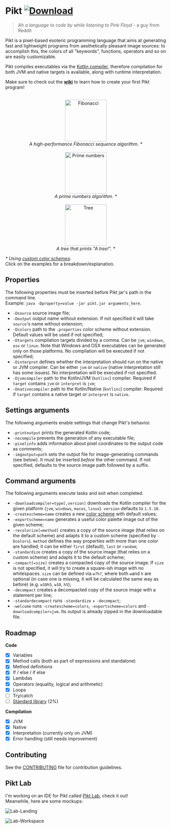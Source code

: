 # Pikt [![Download](https://img.shields.io/badge/Download%20latest-snapshot-blue.svg)](https://nightly.link/iAmGio/pikt/workflows/maven/master/pikt.zip)

> _Ah a language to code by while listening to Pink Floyd_ - a guy from Reddit

Pikt is a pixel-based esoteric programming language that aims at generating fast and lightweight programs from aesthetically pleasant image sources: to accomplish this, the colors of all "keywords", functions, operators and so on are easily customizable.
  
Pikt compiles executables via the [Kotlin compiler](https://kotlinlang.org/docs/command-line.html), therefore compilation for both JVM and native targets is available, along with runtime interpretation.

Make sure to check out the **[wiki](https://github.com/iAmGio/pikt/wiki)** to learn how to create your first Pikt program! 

<p align="center">
  <br>
  <a href="https://github.com/iAmGio/pikt/wiki/Fibonacci:-breakdown">
    <img width="130" src="https://i.imgur.com/1KFhhic.png" alt="Fibonacci" /><br>
  </a>
  <i>A high-performance Fibonacci sequence algorithm. *</i>
  <br><br>
  <a href="https://github.com/iAmGio/pikt/wiki/Prime-numbers:-breakdown">
    <img width="130" src="https://i.imgur.com/LFYekAD.png" alt="Prime numbers" /><br>
  </a>
  <i>A prime numbers algorithm. *</i>
  <br><br>
  <a href="https://github.com/iAmGio/pikt/wiki/Tree:-breakdown">
    <img width="130" src="https://i.imgur.com/aKg4I59.png" alt="Tree" /><br></a>
  <i>A tree that prints "A tree!". *</i>
</p>

_* Using [custom color schemes](https://github.com/iAmGio/pikt/blob/master/src/test/resources/schemes)._  
Click on the examples for a breakdown/explanation.

## Properties
The following properties must be inserted before Pikt jar's path in the command line.  
Example: `java -Dproperty=value -jar pikt.jar arguments_here`.  

- `-Dsource` source image file;
- `-Doutput` output name without extension. If not specified it will take `source`'s name without extension;
- `-Dcolors` path to the `.properties` color scheme without extension. Default values will be used if not specified;
- `-Dtargets` compilation targets divided by a comma. Can be `jvm`, `windows`, `osx` or `linux`. Note that Windows and OSX executables can be generated only on those platforms. No compilation will be executed if not specified;
- `-Dinterpret` defines whether the interpretation should run on the native or JVM compiler. Can be either `jvm` or `native` (native interpretation still has some issues). No interpretation will be executed if not specified.
- `-Djvmcompiler` path to the Kotlin/JVM (`kotlinc`) compiler. Required if `target` contains `jvm` or `interpret` is `jvm`;
- `-Dnativecompiler` path to the Kotlin/Native (`kotlinc`) compiler. Required if `target` contains a native target or `interpret` is `native`.

## Settings arguments

The following arguments enable settings that change Pikt's behavior.

- `-printoutput` prints the generated Kotlin code;
- `-nocompile` prevents the generation of any executable file;
- `-pixelinfo` adds information about pixel coordinates to the output code as comments;
- `-imgoutput=path` sets the output file for image-generating commands (see below). It must be inserted _before_ the other command. If not specified, defaults to the source image path followed by a suffix.

## Command arguments

The following arguments execute tasks and exit when completed.

- `-downloadcompiler=type[,version]` downloads the Kotlin compiler for the given platform (`jvm`, `windows`, `macos`, `linux`). `version` defaults to `1.5.10`.
- `-createscheme=name` creates a new [color scheme](https://github.com/iAmGio/pikt/blob/master/src/main/resources/properties/colors.properties) with default values;
- `-exportscheme=name` generates a useful color palette image out of the given scheme;
- `-recolorize[=method]` creates a copy of the source image (that relies on the default scheme) and adapts it to a custom scheme (specified by `-Dcolors`). `method` defines the way properties with more than one color are handled; it can be either `first` (default), `last` or `random`;
- `-standardize` creates a copy of the source image (that relies on a custom scheme) and adapts it to the default scheme;
- `-compact[=size]` creates a compacted copy of the source image. If `size` is not specified, it will try to create a square-ish image with no whitespaces. `size` can be defined via `w?h?`, where both `w`and `h` are optional (in case one is missing, it will be calculated the same way as before) (e.g. `w10h5`, `w10`, `h5`);
- `-decompact` creates a decompacted copy of the source image with a statement per line;
- `-standardecompact` runs `-standardize` + `-decompact`;
- `-welcome` runs `-createscheme=colors`, `-exportscheme=colors` and `-downloadcompiler=jvm`. Its output is already zipped in the downloadable file. 

## Roadmap

**Code**
- [x] Variables
- [x] Method calls (both as part of expressions and standalone)
- [x] Method definitions
- [x] If / else / if else
- [x] Lambdas
- [x] Operators (equality, logical and arithmetic)
- [x] Loops
- [ ] Try/catch
- [ ] [Standard library](https://github.com/iAmGio/pikt/tree/master/src/main/resources/pikt.stdlib) (2%)

**Compilation**
- [x] JVM
- [x] Native
- [x] Interpretation (currently only on JVM)
- [x] Error handling (still needs improvement)

## Contributing
See the [CONTRIBUTING](CONTRIBUTING.md) file for contribution guidelines.

## Pikt Lab

I'm working on an IDE for Pikt called [Pikt Lab](https://github.com/iAmGio/pikt-lab), check it out!  
Meanwhile, here are some mockups:

![Lab-Landing](https://i.imgur.com/oylceCd.png)

![Lab-Workspace](https://i.imgur.com/wlj3gpg.png)